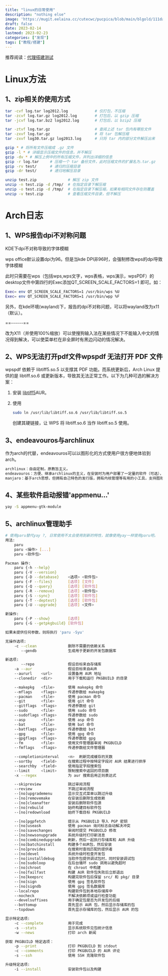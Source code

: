 ```yaml
---
title: "linux的日常使用"
description: "nothing else"
image: 'https://mugit.eelaina.cc/cutecwc/pucpica/blob/main/blgold/111da.png?raw=true'
draft: false
date: 2023-02-14
lastmod: 2023-02-23
categories: ["发现"]
tags: ["教程/搭建"]
---
```



推荐阅读：[代理搭建测试](https://github.com/cutecwc/Elaina/blob/main/content/posts/y23m2/V2Ray%3F.md)

# Linux方法

## 1、zip相关的使用方式


```bash
tar -cvf log.tar log2012.log            # 仅打包，不压缩
tar -zcvf log.tar.gz log2012.log        # 打包后，以 gzip 压缩
tar -jcvf log.tar.bz2 log2012.log       # 打包后，以 bzip2 压缩

tar -ztvf log.tar.gz                    # 查阅上述 tar 包内有哪些文件
tar -zxvf log.tar.gz                    # 将 tar 包解压缩
tar -zxvf log30.tar.gz log2013.log      # 只将 tar 内的部分文件解压出来
```

```bash
gzip * # 将所有文件压缩成 .gz 文件
gzip -l * # 详细显示压缩文件的信息，并不解压
gzip -dv * # 解压上例中的所有压缩文件，并列出详细的信息
gzip -r log.tar     # 压缩一个 tar 备份文件，此时压缩文件的扩展名为.tar.gz
gzip -rv test/      # 递归的压缩目录
gzip -dr test/      # 递归地解压目录
```

```bash
unzip test.zip              # 解压 zip 文件
unzip -n test.zip -d /tmp/  # 在指定目录下解压缩
unzip -o test.zip -d /tmp/  # 在指定目录下解压缩，如果有相同文件存在则覆盖
unzip -v test.zip           # 查看压缩文件目录，但不解压
```

# Arch日志

## 1、WPS报告dpi不对称问题

KDE下dpi不对称导致的字体模糊

wps office默认设置dpi为96。但是当kde DPI非96时，会强制修改wps的dpi导致字体模糊

此时只需要在wps（包括wps,wps文字，wps表格，wps演示，wpsPDF）的desktop文件中第四行的Exec添加QT_SCREEN_SCALE_FACTORS=1 即可。如：

```bash
Exec= env QT_SCREEN_SCALE_FACTORS=1 /usr/bin/wps %U
Exec= env QT_SCREEN_SCALE_FACTORS=1 /usr/bin/wpp %F
```

另外，在kde环境(wayland)下，报告的dpi不对称问题，可以将wayland改为x11（默认）。

==------==

改为X11（并使用100%缩放）可以使搜狗输入法在某些情况下不能输入中文的情况得到解决，可以使菜单栏在非全屏时有黑边闪动的情况解决。

## 2、WPS无法打开pdf文件wpspdf 无法打开 PDF 文件

wpspdf 依赖于 libtiff5.so.5 以支撑其 PDF 功能。而系统更新后，Arch Linux 提供的是 libtiff.so.6 或更新版本，导致其无法正常工作。以下为几种可选的解决方案：

1. 安装 [libtiff5](https://aur.archlinux.org/packages/libtiff5/)AUR。
2. 使用 

   ```bash
   sudo ln /usr/lib/libtiff.so.6 /usr/lib/libtiff.so.5
   ```

    创建其硬链接，让 WPS 将 libtiff.so.6 当作 libtiff.so.5 使用。

## 3、endeavouros与archlinux

作为arch的代替，endeavouros可以以图形化的方式使用户很方便地体验到arch。

```markdown
archlinux：自由定制，原教旨主义。
endeavouros：方便、继承archlinux的主义，在安装时为用户部署了一定量的软件（可选），支持图形化安装
manjaro：基于arch思想，但拥有自己特色的发行版，拥有内核管理等有用的小工具，支持图形化安装
```

## 4、某些软件启动报错'appmenu...'

```bash
yay -S appmenu-gtk-module
```

## 5、archlinux管理助手

```bash
# 使用paru替代yay ?, 日常使用不太会使用到新的特性，就像使用yay一样使用paru吧。
用法:
    paru
    paru <操作> [...]
    paru <软件包>

Pacman 操作:
    paru {-h --help}
    paru {-V --version}
    paru {-D --database}    <选项> <软件包>
    paru {-F --files}       [选项] [文件]
    paru {-Q --query}       [选项] [软件包]
    paru {-R --remove}      [选项] <软件包>
    paru {-S --sync}        [选项] [软件包]
    paru {-T --deptest}     [选项] [软件包]
    paru {-U --upgrade}     [选项] <文件>

新操作:
    paru {-P --show}        [选项]
    paru {-G --getpkgbuild} [软件包]

如果未提供任何参数，则将执行 'paru -Syu'

无操作选项:
    -c --clean              删除不需要的依赖关系
       --gendb              生成用于更新的开发包数据库

新选项:
       --repo               假设目标来自存储库
    -a --aur                假设目标来自AUR
    --aururl    <url>       设置备用 AUR 地址
    --clonedir  <dir>       用于下载和运行 PKGBUILD 的目录

    --makepkg   <file>      使用 makepkg 命令
    --mflags    <flags>     传递参数给 makepkg
    --pacman    <file>      使用 pacman 命令
    --git       <file>      使用 git 命令
    --gitflags  <flags>     传递参数给 git
    --sudo      <file>      使用 sudo 命令
    --sudoflags <flags>     传递参数给 sudo
    --asp       <file>      使用 asp 命令
    --bat       <file>      使用 bat 命令
    --batflags  <flags>     传递参数给 bat
    --gpg       <file>      使用 gpg 命令
    --gpgflags  <flags>     传递参数给 gpg
    --fm        <file>      使用文件管理器审阅 PKGBUILD
    --fmflags   <flags>     传递参数给文件管理器

    --completioninterval    <n>  刷新完成缓存的天数
    --sortby    <field>     在搜索过程中按特定字段对 AUR 结果进行排序
    --searchby  <field>     使用指定字段搜索包
    --limit     <limit>     限制搜索中返回的项目数
    -x --regex              为 aur 搜索启用正则表达式

    --skipreview            跳过审阅流程
    --review                不跳过审阅流程
    --[no]upgrademenu       显示交互式菜单以跳过升级
    --[no]removemake        在安装后删除生成依赖
    --[no]cleanafter        安装后删除软件包源
    --[no]rebuild           始终构建目标软件包
    --[no]redownload        始终下载目标 PKGBUILD

    --[no]pgpfetch          提示从 PKGBUILD 导入 PGP 密钥
    --[no]useask            使用 pacman 询问标志自动解决冲突
    --[no]savechanges       审阅时提交 PKGBUILD 修改
    --[no]newsonupgrade     系统升级时打印新消息
    --[no]combinedupgrade   刷新，然后一起执行存储库和 AUR 升级
    --[no]batchinstall      构建多个AUR包，然后安装
    --[no]provides          在搜索时查找匹配的提供者
    --[no]devel             系统升级时检查开发包
    --[no]installdebug      当软件包提供调试包时，同时安装调试包
    --[no]sudoloop          在后台循环 sudo 调用以避免超时
    --[no]chroot            在 chroot 中构建
    --[no]failfast          构建 AUR 软件包失败后立即退出
    --[no]keepsrc           构建完软件包后保留 src/ 和 pkg/ 目录
    --[no]sign              使用 gpg 签名软件包
    --[no]signdb            使用 gpg 签名数据库
    --localrepo             构建软件包到本地存储库中
    --nocheck               不解决依赖项或运行检查功能
    --develsuffixes         用于确定包是否为开发包的后缀
    --bottomup              首先显示 AUR 包，然后显示存储库的包
    --topdown               首先显示存储库的包，然后显示 AUR 的包

显示特定选项:
    -c --complete           用于完成
    -s --stats              显示系统软件见包统计信息
    -w --news               打印 arch 新闻

获取 PKGBUILD 特定选项：
    -p --print              打印 PKGBUILD 到 stdout
    -c --comments           打印 PKGBUILD 的 AUR 评论
    -s --ssh                使用 SSH 克隆软件包

升级特定选项:
    -i --install            安装软件包以及构建

```


